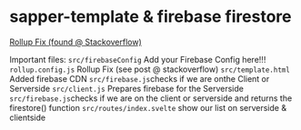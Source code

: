 # sapper-template & firebase firestore

[Rollup Fix (found @ Stackoverflow)](https://stackoverflow.com/a/56817589) 

Important files:
```src/firebaseConfig``` Add your Firebase Config here!!!
```rollup.config.js```  Rollup Fix (see post @ stackoverflow)
```src/template.html``` Added firebase CDN
```src/firebase.js```checks if we are onthe Client or Serverside
```src/client.js``` Prepares firebase for the Serverside
```src/firebase.js```checks if we are on the client or serverside and returns the firestore() function
```src/routes/index.svelte``` show our list on serverside & clientside





